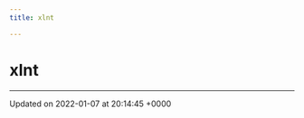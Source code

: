 ```yaml
---
title: xlnt

---
```


# xlnt








-------------------------------

Updated on 2022-01-07 at 20:14:45 +0000